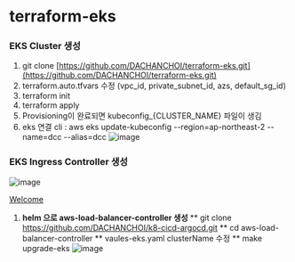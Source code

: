 # terraform-eks

### EKS Cluster 생성
1. git clone [https://github.com/DACHANCHOI/terraform-eks.git](https://github.com/DACHANCHOI/terraform-eks.git)
2. terraform.auto.tfvars 수정 (vpc_id, private_subnet_id, azs, default_sg_id)
3. terraform init
4. terraform apply
5. Provisioning이 완료되면 kubeconfig_{CLUSTER_NAME} 파일이 생김
6. eks 연결 cli : aws eks update-kubeconfig --region=ap-northeast-2 --name=dcc --alias=dcc
![image](https://user-images.githubusercontent.com/77256060/166134633-da33acc1-f6bb-49df-890a-3a2eb2d17c2a.png)

### EKS Ingress Controller 생성

![image](https://user-images.githubusercontent.com/77256060/166134638-263f084c-692b-4fb9-a9b7-c942f69665a2.png)

[Welcome](https://kubernetes-sigs.github.io/aws-load-balancer-controller/v2.3/)

1. **helm 으로 aws-load-balancer-controller 생성**
** git clone https://github.com/DACHANCHOI/k8-cicd-argocd.git
** cd aws-load-balancer-controller
** vaules-eks.yaml clusterName 수정
** make upgrade-eks
![image](https://user-images.githubusercontent.com/77256060/166134655-239aef3f-05b3-4f0e-b76e-f8011f3adef2.png)
